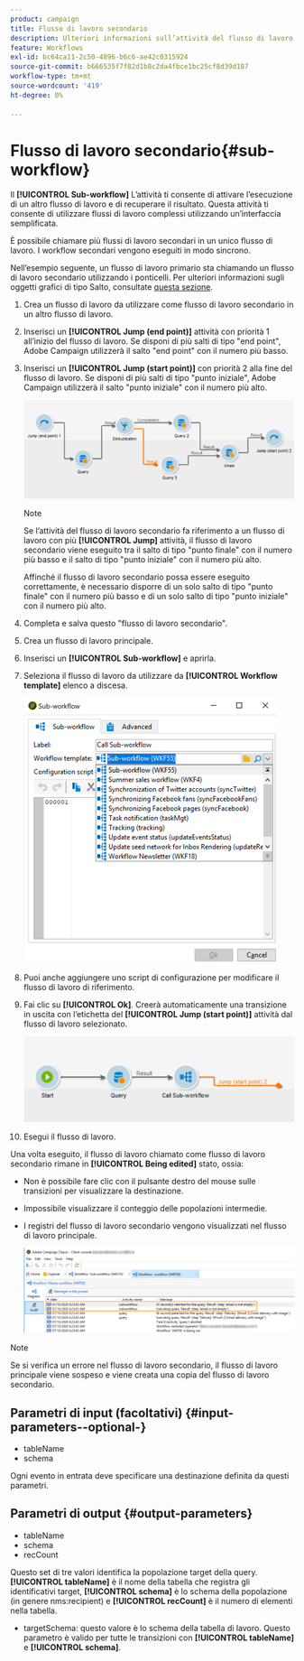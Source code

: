 ```yaml
---
product: campaign
title: Flusso di lavoro secondario
description: Ulteriori informazioni sull’attività del flusso di lavoro secondario
feature: Workflows
exl-id: bc64ca11-2c50-4896-b6c6-ae42c0315924
source-git-commit: b666535f7f82d1b8c2da4fbce1bc25cf8d39d187
workflow-type: tm+mt
source-wordcount: '419'
ht-degree: 0%

---
```


# Flusso di lavoro secondario{#sub-workflow}



Il **[!UICONTROL Sub-workflow]** L’attività ti consente di attivare l’esecuzione di un altro flusso di lavoro e di recuperare il risultato. Questa attività ti consente di utilizzare flussi di lavoro complessi utilizzando un’interfaccia semplificata.

È possibile chiamare più flussi di lavoro secondari in un unico flusso di lavoro. I workflow secondari vengono eseguiti in modo sincrono.

Nell’esempio seguente, un flusso di lavoro primario sta chiamando un flusso di lavoro secondario utilizzando i ponticelli. Per ulteriori informazioni sugli oggetti grafici di tipo Salto, consultate [questa sezione](jump-start-point-and-end-point.md).

1. Crea un flusso di lavoro da utilizzare come flusso di lavoro secondario in un altro flusso di lavoro.
1. Inserisci un **[!UICONTROL Jump (end point)]** attività con priorità 1 all’inizio del flusso di lavoro. Se disponi di più salti di tipo &quot;end point&quot;, Adobe Campaign utilizzerà il salto &quot;end point&quot; con il numero più basso.
1. Inserisci un **[!UICONTROL Jump (start point)]** con priorità 2 alla fine del flusso di lavoro. Se disponi di più salti di tipo &quot;punto iniziale&quot;, Adobe Campaign utilizzerà il salto &quot;punto iniziale&quot; con il numero più alto.

   ![](assets/subworkflow_jumps.png)

   >[!NOTE]
   >
   >Se l’attività del flusso di lavoro secondario fa riferimento a un flusso di lavoro con più **[!UICONTROL Jump]** attività, il flusso di lavoro secondario viene eseguito tra il salto di tipo &quot;punto finale&quot; con il numero più basso e il salto di tipo &quot;punto iniziale&quot; con il numero più alto.
   >
   >Affinché il flusso di lavoro secondario possa essere eseguito correttamente, è necessario disporre di un solo salto di tipo &quot;punto finale&quot; con il numero più basso e di un solo salto di tipo &quot;punto iniziale&quot; con il numero più alto.

1. Completa e salva questo &quot;flusso di lavoro secondario&quot;.
1. Crea un flusso di lavoro principale.
1. Inserisci un **[!UICONTROL Sub-workflow]** e aprirla.
1. Seleziona il flusso di lavoro da utilizzare da **[!UICONTROL Workflow template]** elenco a discesa.

   ![](assets/subworkflow_selection.png)

1. Puoi anche aggiungere uno script di configurazione per modificare il flusso di lavoro di riferimento.
1. Fai clic su **[!UICONTROL Ok]**. Creerà automaticamente una transizione in uscita con l’etichetta del **[!UICONTROL Jump (start point)]** attività dal flusso di lavoro selezionato.

   ![](assets/subworkflow_outbound.png)

1. Esegui il flusso di lavoro.

Una volta eseguito, il flusso di lavoro chiamato come flusso di lavoro secondario rimane in **[!UICONTROL Being edited]** stato, ossia:

* Non è possibile fare clic con il pulsante destro del mouse sulle transizioni per visualizzare la destinazione.
* Impossibile visualizzare il conteggio delle popolazioni intermedie.
* I registri del flusso di lavoro secondario vengono visualizzati nel flusso di lavoro principale.

  ![](assets/subworkflow_logs.png)

>[!NOTE]
>
>Se si verifica un errore nel flusso di lavoro secondario, il flusso di lavoro principale viene sospeso e viene creata una copia del flusso di lavoro secondario.

## Parametri di input (facoltativi) {#input-parameters--optional-}

* tableName
* schema

Ogni evento in entrata deve specificare una destinazione definita da questi parametri.

## Parametri di output {#output-parameters}

* tableName
* schema
* recCount

Questo set di tre valori identifica la popolazione target della query. **[!UICONTROL tableName]** è il nome della tabella che registra gli identificativi target, **[!UICONTROL schema]** è lo schema della popolazione (in genere nms:recipient) e **[!UICONTROL recCount]** è il numero di elementi nella tabella.

* targetSchema: questo valore è lo schema della tabella di lavoro. Questo parametro è valido per tutte le transizioni con **[!UICONTROL tableName]** e **[!UICONTROL schema]**.
